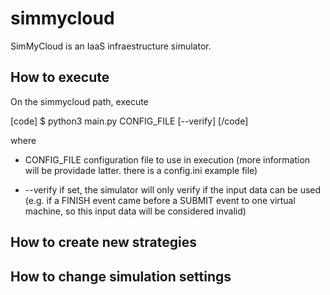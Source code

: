 simmycloud
==========

SimMyCloud is an IaaS infraestructure simulator.

## How to execute

On the simmycloud path, execute

[code]
$ python3 main.py CONFIG_FILE [--verify]
[/code]

where

* CONFIG_FILE configuration file to use in execution (more information
will be providade latter. there is a config.ini example file)

* --verify if set, the simulator will only verify if the input data can be
used (e.g. if a FINISH event came before a SUBMIT event to one virtual machine,
so this input data will be considered invalid)

## How to create new strategies

## How to change simulation settings
